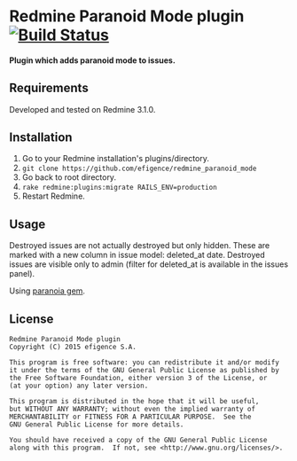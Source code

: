# Redmine Paranoid Mode plugin [![Build Status](https://travis-ci.org/efigence/redmine_paranoid_mode.svg?branch=master)](https://travis-ci.org/efigence/redmine_paranoid_mode)

#### Plugin which adds paranoid mode to issues.

## Requirements

Developed and tested on Redmine 3.1.0.

## Installation

1. Go to your Redmine installation's plugins/directory.
2. `git clone https://github.com/efigence/redmine_paranoid_mode`
3. Go back to root directory.
4. `rake redmine:plugins:migrate RAILS_ENV=production`
5. Restart Redmine.

## Usage

Destroyed issues are not actually destroyed but only hidden. These are marked with a new column in issue model: deleted_at date.
Destroyed issues are visible only to admin (filter for deleted_at is available in the issues panel).

Using [paranoia gem](https://github.com/radar/paranoia).

## License

    Redmine Paranoid Mode plugin
    Copyright (C) 2015 efigence S.A.

    This program is free software: you can redistribute it and/or modify
    it under the terms of the GNU General Public License as published by
    the Free Software Foundation, either version 3 of the License, or
    (at your option) any later version.

    This program is distributed in the hope that it will be useful,
    but WITHOUT ANY WARRANTY; without even the implied warranty of
    MERCHANTABILITY or FITNESS FOR A PARTICULAR PURPOSE.  See the
    GNU General Public License for more details.

    You should have received a copy of the GNU General Public License
    along with this program.  If not, see <http://www.gnu.org/licenses/>.
